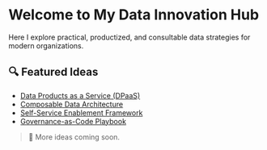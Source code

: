 # Welcome to My Data Innovation Hub

Here I explore practical, productized, and consultable data strategies for modern organizations.

## 🔍 Featured Ideas

- [Data Products as a Service (DPaaS)](dpaas/)
- [Composable Data Architecture](composable/)
- [Self-Service Enablement Framework](self-service/)
- [Governance-as-Code Playbook](gov-as-code/)

> 🚧 More ideas coming soon.
